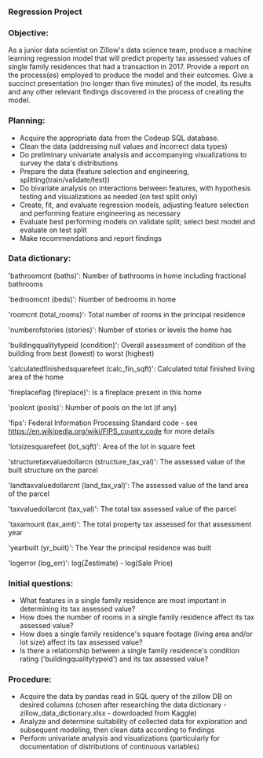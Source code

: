 ### Regression Project

### Objective: 
As a junior data scientist on Zillow's data science team, produce a machine learning regression model that will predict property tax assessed values of single family residences that had a transaction in 2017. Provide a report on the process(es) employed to produce the model and their outcomes. Give a succinct presentation (no longer than five minutes) of the model, its results and any other relevant findings discovered in the process of creating the model.

### Planning:
- Acquire the appropriate data from the Codeup SQL database.
- Clean the data (addressing null values and incorrect data types)
- Do preliminary univariate analysis and accompanying visualizations to survey the data's distributions
- Prepare the data (feature selection and engineering, splitting(train/validate/test))
- Do bivariate analysis on interactions between features, with hypothesis testing and visualizations as needed (on test split only)
- Create, fit, and evaluate regression models, adjusting feature selection and performing feature engineering as necessary
- Evaluate best performing models on validate split; select best model and evaluate on test split
- Make recommendations and report findings

### Data dictionary:

'bathroomcnt (baths)':	 Number of bathrooms in home including fractional bathrooms

'bedroomcnt (beds)':	 Number of bedrooms in home 

'roomcnt (total_rooms)':	 Total number of rooms in the principal residence

'numberofstories (stories)':	 Number of stories or levels the home has

'buildingqualitytypeid (condition)':	 Overall assessment of condition of the building from best (lowest) to worst (highest)

'calculatedfinishedsquarefeet (calc_fin_sqft)':	 Calculated total finished living area of the home

'fireplaceflag (fireplace)':	 Is a fireplace present in this home

'poolcnt (pools)':	 Number of pools on the lot (if any)

'fips':	 Federal Information Processing Standard code -  see https://en.wikipedia.org/wiki/FIPS_county_code for more details

'lotsizesquarefeet (lot_sqft)':	 Area of the lot in square feet

'structuretaxvaluedollarcn (structure_tax_val)':	The assessed value of the built structure on the parcel

'landtaxvaluedollarcnt (land_tax_val)':	The assessed value of the land area of the parcel

'taxvaluedollarcnt (tax_val)':	The total tax assessed value of the parcel

'taxamount (tax_amt)':	The total property tax assessed for that assessment year

'yearbuilt (yr_built)':	 The Year the principal residence was built

'logerror (log_err)': log(Zestimate) - log(Sale Price)


### Initial questions:
- What features in a single family residence are most important in determining its tax assessed value?
- How does the number of rooms in a single family residence affect its tax assessed value?
- How does a single family residence's square footage (living area and/or lot size) affect its tax assessed value?
- Is there a relationship between a single family residence's condition rating ('buildingqualitytypeid') and its tax assessed value?

### Procedure:

- Acquire the data by pandas read in SQL query of the zillow DB on desired columns (chosen after researching the data dictionary - zillow_data_dictionary.xlsx - downloaded from Kaggle)
- Analyze and determine suitability of collected data for exploration and subsequent modeling, then clean data according to findings
- Perform univariate analysis and visualizations (particularly for documentation of distributions of continuous variables)